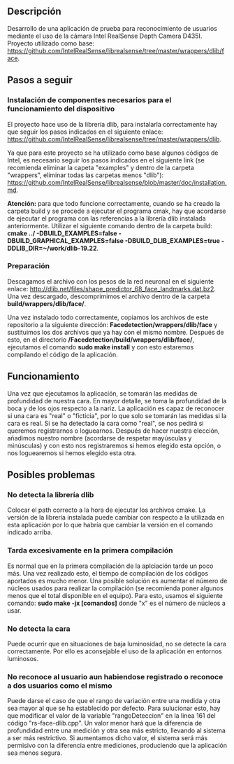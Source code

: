 ## Descripción
Desarrollo de una aplicación de prueba para reconocimiento de usuarios mediante el uso de la cámara Intel RealSense Depth Camera D435I. Proyecto utilizado como base: https://github.com/IntelRealSense/librealsense/tree/master/wrappers/dlib/face.
## Pasos a seguir
### Instalación de componentes necesarios para el funcionamiento del dispositivo
El proyecto hace uso de la librería dlib, para instalarla correctamente hay que seguir los pasos indicados en el siguiente enlace: https://github.com/IntelRealSense/librealsense/tree/master/wrappers/dlib.

Ya que para este proyecto se ha utilizado como base algunos códigos de Intel, es necesario seguir los pasos indicados en el siguiente link (se recomienda eliminar la capeta "examples" y dentro de la carpeta "wrappers", eliminar todas las carpetas menos "dlib"): https://github.com/IntelRealSense/librealsense/blob/master/doc/installation.md.


**Atención:** para que todo funcione correctamente, cuando se ha creado la carpeta build y se procede a ejecutar el programa cmak, hay que acordarse de ejecutar el programa con las referencias a la librería dlib instalada anteriormente. Utilizar el siguiente comando dentro de la carpeta build: **cmake ../ -DBUILD_EXAMPLES=false -DBUILD_GRAPHICAL_EXAMPLES=false -DBUILD_DLIB_EXAMPLES=true -DDLIB_DIR=~/work/dlib-19.22**.

### Preparación
Descagamos el archivo con los pesos de la red neuronal en el siguiente enlace: http://dlib.net/files/shape_predictor_68_face_landmarks.dat.bz2. Una vez descargado, descomprimimos el archivo dentro de la carpeta **build/wrappers/dlib/face/**.

Una vez instalado todo correctamente, copiamos los archivos de este repositorio a la siguiente dirección: **Facedetection/wrappers/dlib/face** y sustituimos los dos archivos que ya hay con el mismo nombre. Después de esto, en el directorio **/Facedetection/build/wrappers/dlib/face/**, ejecutamos el comando **sudo make install** y con esto estaremos compilando el código de la aplicación.

## Funcionamiento
Una vez que ejecutamos la aplicación, se tomarán las medidas de profundidad de nuestra cara. En mayor detalle, se toma la profundidad de la boca y de los ojos respecto a la nariz.
La aplicación es capaz de reconocer si una cara es "real" o "ficticia", por lo que solo se tomarán las medidas si la cara es real. Si se ha detectado la cara como "real", se nos pedirá si queremos registrarnos o loguearnos.
Después de hacer nuestra elección, añadimos nuestro nombre (acordarse de respetar mayúsculas y minúsculas) y con esto nos registraremos si hemos elegido esta opción, o nos loguearemos si hemos elegido esta otra.

## Posibles problemas
### No detecta la librería dlib 
Colocar el path correcto a la hora de ejecutar los archivos cmake. La versión de la librería instalada puede cambiar con respecto a la utilizada en esta aplicación por lo que habría que cambiar la versión en el comando indicado arriba.

### Tarda excesivamente en la primera compilación
Es normal que en la primera compilación de la aplciación tarde un poco más. Una vez realizado esto, el tiempo de compilación de los códigos aportados es mucho menor.
Una posible solución es aumentar el número de núcleos usados para realizar la compilación (se recomienda poner algunos menos que el total disponible en el equipo). Para esto, usamos el siguiente comando: **sudo make -jx [comandos]** donde "x" es el número de núcleos a usar.

### No detecta la cara
Puede ocurrir que en situaciones de baja luminosidad, no se detecte la cara correctamente. Por ello es aconsejable el uso de la aplicación en entornos luminosos.

### No reconoce al usuario aun habiendose registrado o reconoce a dos usuarios como el mismo
Puede darse el caso de que el rango de variación entre una medida y otra sea mayor al que se ha establecido por defecto. Para sulucionar esto, hay que modificar el valor de la variable "rangoDeteccion" en la linea 161 del código "rs-face-dlib.cpp". Un valor menor hará que la diferencia de profundidad entre una medición y otra sea más estricto, llevando al sistema a ser más restrictivo. Si aumentamos dicho valor, el sistema será más permisivo con la diferencia entre mediciones, produciendo que la aplicación sea menos segura. 
